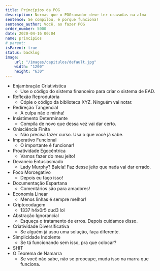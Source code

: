 ```yaml
---
title: Príncípios da POG
description: Normas que o POGramador deve ter cravadas na alma
sentence: Se compilou, é porque funciona!
sentence_author: Você, ao fazer POG
order_number: 5000
date: 2020-04-16 00:04
name: principios
# parent:
isParent: true
status: backlog
image:
    url: "/images/capitulos/default.jpg"
    width: "1200"
    height: "630"
---
```


* Enjambração Criativística
  * Use o código do sistema financeiro para criar o sistema de EAD.
* Reflexão Reprodutória
  * Cópie o código da biblioteca XYZ. Ninguém vai notar.
* Redireção Tangencial
  * A culpa não é minha!
* Insistimento Determinante
  * Compila de novo que dessa vez vai dar certo.
* Onisciência Finita
  * Não precisa fazer curso. Usa o que você já sabe.
* Imperativo Funcional
  * O importante é funcionar!
* Proatividade Egocêntrica
  * Vamos fazer do meu jeito!
* Devaneio Entusiasmado
  * Lady Murphy? Balela! Faz desse jeito que nada vai dar errado.
* Foco Morcegativo
  * Depois eu faço isso!
* Documentação Espartana
  * Comentários são para amadores!
* Economia Linear
  * Menos linhas é sempre melhor!
* Criptocodagem
  * 1337 h4x0r5 dud3 lol
* Abstração Ignorancial
  * Esqueça o tratamento de erros. Depois cuidamos disso.
* Criatividade Diversificativa
  * Se alguém já usou uma solução, faça diferente.
* Simplicidade Indolente
  * Se tá funcionando sem isso, pra que colocar?
* SHIT
* O Teorema de Namarra
  * Se você não sabe, não se preocupe, muda isso na marra que funciona.
